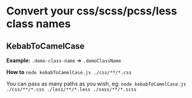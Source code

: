 # Convert your css/scss/pcss/less class names

## KebabToCamelCase

**Example:**
`.demo-class-name` => `.demoClassName`

**How to**
`node kebabToCamelCase.js ./css/**/*.css`

You can pass as many paths as you wish, eg: 
`node kebabToCamelCase.js ./css/**/*.css ./less/**/*.less ./sass/**/*.scss`
